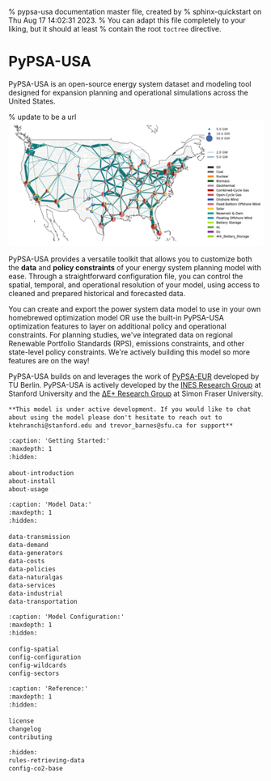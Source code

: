 % pypsa-usa documentation master file, created by
% sphinx-quickstart on Thu Aug 17 14:02:31 2023.
% You can adapt this file completely to your liking, but it should at least
% contain the root `toctree` directive.

# PyPSA-USA

PyPSA-USA is an open-source energy system dataset and modeling tool designed for expansion planning and operational simulations across the United States.

% update to be a url
![PyPSA-USA_Network](_static/PyPSA-USA_network.png)

PyPSA-USA provides a versatile toolkit that allows you to customize both the **data** and **policy constraints** of your energy system planning model with ease. Through a straightforward configuration file, you can control the spatial, temporal, and operational resolution of your model, using access to cleaned and prepared historical and forecasted data.

You can create and export the power system data model to use in your own homebrewed optimization model OR use the built-in PyPSA-USA optimization features to layer on additional policy and operational constraints. For planning studies, we've integrated data on regional Renewable Portfolio Standards (RPS), emissions constraints, and other state-level policy constraints. We're actively building this model so more features are on the way!

PyPSA-USA builds on and leverages the work of [PyPSA-EUR](https://pypsa-eur.readthedocs.io/en/latest/index.html) developed by TU Berlin. PyPSA-USA is actively developed by the [INES Research Group](https://ines.stanford.edu) at Stanford University and the [ΔE+ Research Group](https://www.sfu.ca/see/research/delta-e.html) at Simon Fraser University.

```{warning}
**This model is under active development. If you would like to chat about using the model please don't hesitate to reach out to ktehranchi@stanford.edu and trevor_barnes@sfu.ca for support**
```

<!-- ```{include} ../../README.md
:relative-images:
``` -->

<!-- # Indices and tables

- {ref}`genindex`
- {ref}`modindex`
- {ref}`search` -->

<!-- ```{toctree}
:caption: 'Contents:'
:maxdepth: 2
``` -->

```{toctree}
:caption: 'Getting Started:'
:maxdepth: 1
:hidden:

about-introduction
about-install
about-usage
```

```{toctree}
:caption: 'Model Data:'
:maxdepth: 1
:hidden:

data-transmission
data-demand
data-generators
data-costs
data-policies
data-naturalgas
data-services
data-industrial
data-transportation
```

```{toctree}
:caption: 'Model Configuration:'
:maxdepth: 1
:hidden:

config-spatial
config-configuration
config-wildcards
config-sectors
```

```{toctree}
:caption: 'Reference:'
:maxdepth: 1
:hidden:

license
changelog
contributing
```

```{toctree}
:hidden:
rules-retrieving-data
config-co2-base
```
